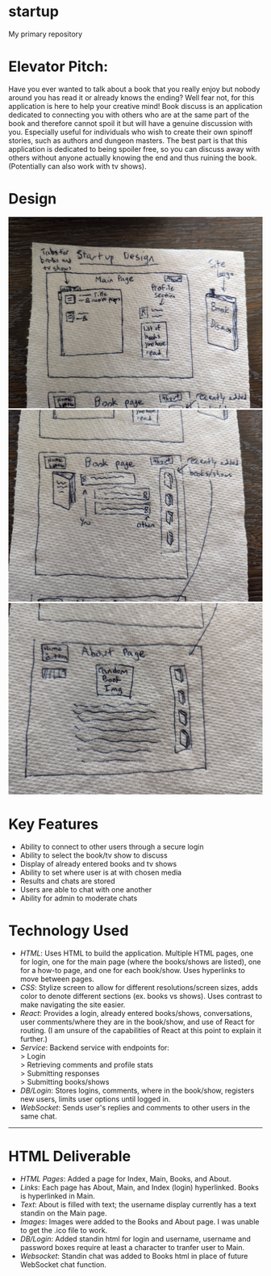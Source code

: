 # startup
My primary repository

# Elevator Pitch:
Have you ever wanted to talk about a book that you really enjoy but nobody around you has read it or already knows the ending? Well fear not, for this application is here to help your creative mind! Book discuss is an application dedicated to connecting you with others who are at the same part of the book and therefore cannot spoil it but will have a genuine discussion with you. Especially useful for individuals who wish to create their own spinoff stories, such as authors and dungeon masters. The best part is that this application is dedicated to being spoiler free, so you can discuss away with others without anyone actually knowing the end and thus ruining the book. (Potentially can also work with tv shows).

# Design
<img src="Design_main_page+logo.jpg" alt="Main Page for Startup" width="600">
<img src="Design_book_page.jpg" alt= "Individual Book page for Startup" width="600">
<img src="Design_about_page.jpg" alt="About page for Startup" width="600">

# Key Features
 - Ability to connect to other users through a secure login
 - Ability to select the book/tv show to discuss
 - Display of already entered books and tv shows
 - Ability to set where user is at with chosen media
 - Results and chats are stored
 - Users are able to chat with one another
 - Ability for admin to moderate chats

# Technology Used
 - *HTML*: Uses HTML to build the application. Multiple HTML pages, one for login, one for the main page (where the books/shows are listed), one for a how-to page, and one for each book/show. Uses hyperlinks to move between pages.
 - *CSS*: Stylize screen to allow for different resolutions/screen sizes, adds color to denote different sections (ex. books vs shows). Uses contrast to make navigating the site easier.
 - *React*: Provides a login, already entered books/shows, conversations, user comments/where they are in the book/show, and use of React for routing. (I am unsure of the capabilities of React at this point to explain it further.)
 - *Service*: Backend service with endpoints for:  
        > Login  
        > Retrieving comments and profile stats  
        > Submitting responses  
        > Submitting books/shows  
 - *DB/Login*: Stores logins, comments, where in the book/show, registers new users, limits user options until logged in.
 - *WebSocket*: Sends user's replies and comments to other users in the same chat.

 ---------------------------------------------------------------------------------------------------------------
 # HTML Deliverable
- *HTML Pages*: Added a page for Index, Main, Books, and About.
- *Links*: Each page has About, Main, and Index (login) hyperlinked. Books is hyperlinked in Main.
- *Text*: About is filled with text; the username display currently has a text standin on the Main page.
- *Images*: Images were added to the Books and About page. I was unable to get the .ico file to work.
- *DB/Login*: Added standin html for login and username, username and password boxes require at least a character to tranfer user to Main.
- *Websocket*: Standin chat was added to Books html in place of future WebSocket chat function.